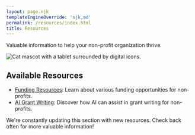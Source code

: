 ```yaml
---
layout: page.njk
templateEngineOverride: 'njk,md'
permalink: /resources/index.html
title: Resources
---
```


Valuable information to help your non-profit organization thrive.

![](/assets/images/pages/u3343843948_A_single_scene_featuring_a_stylized_digital_lands_b9fe46b3-c379-4b86-a4ed-51626b235881_0.png "Cat mascot with a tablet surrounded by digital icons.")

## Available Resources

* [Funding Resources](/resources/funding): Learn about various funding opportunities for non-profits.
* [AI Grant Writing](/resources/ai-grant-writing): Discover how AI can assist in grant writing for non-profits.

We're constantly updating this section with new resources. Check back often for more valuable information!
